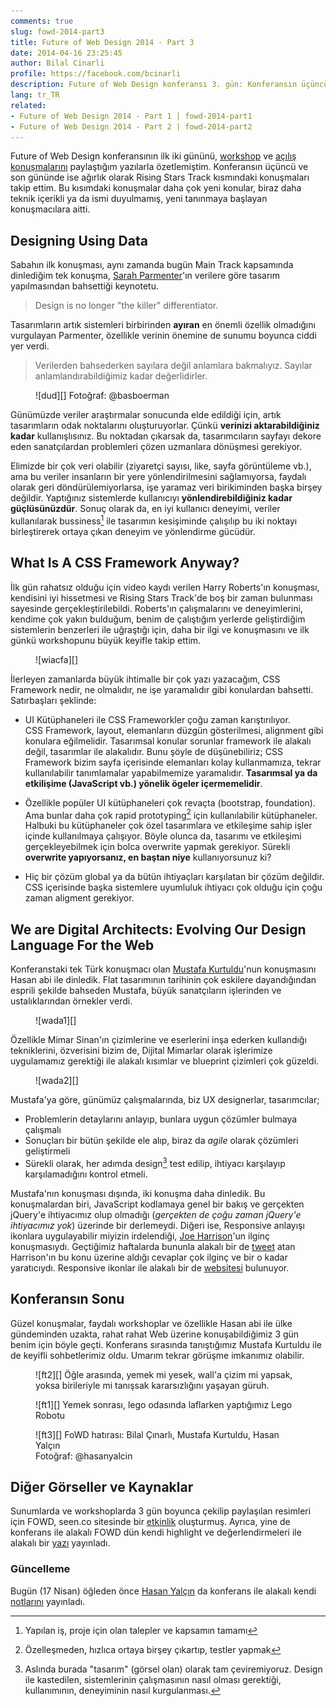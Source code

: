 ```yaml
---
comments: true
slug: fowd-2014-part3
title: Future of Web Design 2014 - Part 3
date: 2014-04-16 23:25:45
author: Bilal Cinarli
profile: https://facebook.com/bcinarli
description: Future of Web Design konferansı 3. gün: Konferansın üçüncü ve son gününde ise ağırlık olarak Rising Stars Track kısmındaki konuşmaları takip ettim. Bu kısımdaki konuşmalar daha çok yeni konular, biraz daha teknik içerikli ya da ismi duyulmamış, yeni tanınmaya başlayan konuşmacılara aitti.
lang: tr_TR
related:
- Future of Web Design 2014 - Part 1 | fowd-2014-part1
- Future of Web Design 2014 - Part 2 | fowd-2014-part2
---
```

Future of Web Design konferansının ilk iki gününü, [workshop](/article/fowd-2014-part1) ve [açılış konuşmalarını](/article/fowd-2014-part2) paylaştığım yazılarla özetlemiştim. Konferansın üçüncü ve son gününde ise ağırlık olarak Rising Stars Track kısmındaki konuşmaları takip ettim. Bu kısımdaki konuşmalar daha çok yeni konular, biraz daha teknik içerikli ya da ismi duyulmamış, yeni tanınmaya başlayan konuşmacılara aitti.

## Designing Using Data
Sabahın ilk konuşması, aynı zamanda bugün Main Track kapsamında dinlediğim tek konuşma, [Sarah Parmenter](http://twitter.com/sazzy)'ın verilere göre tasarım yapılmasından bahsettiği keynotetu.

> Design is no longer "the killer" differentiator.

Tasarımların artık sistemleri birbirinden __ayıran__ en önemli özellik olmadığını vurgulayan Parmenter, özellikle verinin önemine de sunumu boyunca ciddi yer verdi.

> Verilerden bahsederken sayılara değil anlamlara bakmalıyız. Sayılar anlamlandırabildiğimiz kadar değerlidirler.

<figure markdown="1">
![dud][]
<span class="credits">Fotoğraf: @basboerman</span>
</figure>

Günümüzde veriler araştırmalar sonucunda elde edildiği için, artık tasarımların odak noktalarını oluşturuyorlar. Çünkü __verinizi aktarabildiğiniz kadar__ kullanışlısınız. Bu noktadan çıkarsak da, tasarımcıların sayfayı dekore eden sanatçılardan problemleri çözen uzmanlara dönüşmesi gerekiyor.

Elimizde bir çok veri olabilir (ziyaretçi sayısı, like, sayfa görüntüleme vb.), ama bu veriler insanların bir yere yönlendirilmesini sağlamıyorsa, faydalı olarak geri döndürülemiyorlarsa, işe yaramaz veri birikiminden başka birşey değildir. Yaptığınız sistemlerde kullanıcıyı __yönlendirebildiğiniz kadar güçlüsünüzdür__. Sonuç olarak da, en iyi kullanıcı deneyimi, veriler kullanılarak bussiness[^1] ile tasarımın kesişiminde çalışılıp bu iki noktayı birleştirerek ortaya çıkan deneyim ve yönlendirme gücüdür.

## What Is A CSS Framework Anyway?
İlk gün rahatsız olduğu için video kaydı verilen Harry Roberts'ın konuşması, kendisini iyi hissetmesi ve Rising Stars Track'de boş bir zaman bulunması sayesinde gerçekleştirilebildi. Roberts'ın çalışmalarını ve deneyimlerini, kendime çok yakın bulduğum, benim de çalıştığım yerlerde geliştirdiğim sistemlerin benzerleri ile uğraştığı için, daha bir ilgi ve konuşmasını ve ilk günkü workshopunu büyük keyifle takip ettim.

<figure markdown="1">
![wiacfa][]
</figure>

İlerleyen zamanlarda büyük ihtimalle bir çok yazı yazacağım, CSS Framework nedir, ne olmalıdır, ne işe yaramalıdır gibi konulardan bahsetti. Satırbaşları şeklinde:

* UI Kütüphaneleri ile CSS Frameworkler çoğu zaman karıştırılıyor. <br />
CSS Framework, layout, elemanların düzgün gösterilmesi, alignment gibi konulara eğilmelidir. Tasarımsal konular sorunlar framework ile alakalı değil, tasarımlar ile alakalıdır. Bunu şöyle de düşünebiliriz; CSS Framework bizim sayfa içerisinde elemanları kolay kullanmamıza, tekrar kullanılabilir tanımlamalar yapabilmemize yaramalıdır. __Tasarımsal ya da etkilişime (JavaScript vb.) yönelik ögeler içermemelidir__.

* Özellikle popüler UI kütüphaneleri çok revaçta (bootstrap, foundation). Ama bunlar daha çok rapid prototyping[^2] için kullanılabilir kütüphaneler. Halbuki bu kütüphaneler çok özel tasarımlara ve etkileşime sahip işler içinde kullanılmaya çalışıyor. Böyle olunca da, tasarımı ve etkileşimi gerçekleyebilmek için bolca overwrite yapmak gerekiyor. Sürekli __overwrite yapıyorsanız, en baştan niye__ kullanıyorsunuz ki?

* Hiç bir çözüm global ya da bütün ihtiyaçları karşılatan bir çözüm değildir. CSS içerisinde başka sistemlere uyumluluk ihtiyacı çok olduğu için çoğu zaman aligment gerekiyor.

## We are Digital Architects: Evolving Our Design Language For the Web
Konferanstaki tek Türk konuşmacı olan [Mustafa Kurtuldu](http://twitter.com/Mustafa_x)'nun konuşmasını Hasan abi ile dinledik. Flat tasarımının tarihinin çok eskilere dayandığından esprili şekilde bahseden Mustafa, büyük sanatçıların işlerinden ve ustalıklarından örnekler verdi.

<figure markdown="1">
![wada1][]
</figure>

Özellikle Mimar Sinan'ın çizimlerine ve eserlerini inşa ederken kullandığı tekniklerini, özverisini bizim de, Dijital Mimarlar olarak işlerimize uygulamamız gerektiği ile alakalı kısımlar ve blueprint çizimleri çok güzeldi.

<figure markdown="1">
![wada2][]
</figure>

Mustafa'ya göre, günümüz çalışmalarında, biz UX designerlar, tasarımcılar;

* Problemlerin detaylarını anlayıp, bunlara uygun çözümler bulmaya çalışmalı
* Sonuçları bir bütün şekilde ele alıp, biraz da _agile_ olarak çözümleri geliştirmeli
* Sürekli olarak, her adımda design[^3] test edilip, ihtiyacı karşılayıp karşılamadığını kontrol etmeli.

Mustafa'nın konuşması dışında, iki konuşma daha dinledik. Bu konuşmalardan biri, JavaScript kodlamaya genel bir bakış ve gerçekten jQuery'e ihtiyacımız olup olmadığı (_gerçekten de çoğu zaman jQuery'e ihtiyacımız yok_) üzerinde bir derlemeydi. Diğeri ise, Responsive anlayışı ikonlara uygulayabilir miyizin irdelendiği, [Joe Harrison](https://twitter.com/joe_harrison)'un ilginç konuşmasıydı. Geçtiğimiz haftalarda bununla alakalı bir de [tweet](https://twitter.com/search?q=%40joe_harrison%20responsive%20icons&src=typd) atan Harrison'ın bu konu üzerine aldığı cevaplar çok ilginç ve bir o kadar yaratıcıydı. Responsive ikonlar ile alakalı bir de [websitesi](http://responsiveicons.co.uk/) bulunuyor.

## Konferansın Sonu
Güzel konuşmalar, faydalı workshoplar ve özellikle Hasan abi ile ülke gündeminden uzakta, rahat rahat Web üzerine konuşabildiğimiz 3 gün benim için böyle geçti. Konferans sırasında tanıştığımız Mustafa Kurtuldu ile de keyifli sohbetlerimiz oldu. Umarım tekrar görüşme imkanımız olabilir.

<figure markdown="1">
![ft2][]
Öğle arasında, yemek mi yesek, wall'a çizim mi yapsak, yoksa birileriyle mi tanışsak kararsızlığını yaşayan güruh.
</figure>

<figure markdown="1">
![ft1][]
Yemek sonrası, lego odasında laflarken yaptığımız Lego Robotu
</figure>

<figure markdown="1">
![ft3][]
FoWD hatırası: Bilal Çınarlı, Mustafa Kurtuldu, Hasan Yalçın<br />
<span class="copyright">Fotoğraf: @hasanyalcin</span>
</figure>

## Diğer Görseller ve Kaynaklar
Sunumlarda ve workshoplarda 3 gün boyunca çekilip paylaşılan resimleri için FOWD, seen.co sitesinde bir [etkinlik](http://seen.co/event/fowd-london-2014-london-uk-2014-9313) oluşturmuş. Ayrıca, yine de konferans ile alakalı FOWD dün kendi highlight ve değerlendirmeleri ile alakalı bir [yazı](http://www.futureinsights.com/home/to-the-future-a-look-back-at-fowd-london-2014.html) yayınladı.

### Güncelleme
Bugün (17 Nisan) öğleden önce [Hasan Yalçın](http://twitter.com/hasanyalcin) da konferans ile alakalı kendi [notlarını](http://www.hasanyalcin.com/future-of-web-design-2014-londra-notlari/) yayınladı.

[^1]: Yapılan iş, proje için olan talepler ve kapsamın tamamı
[^2]: Özelleşmeden, hızlıca ortaya birşey çıkartıp, testler yapmak
[^3]: Aslında burada "tasarım" (görsel olan) olarak tam çeviremiyoruz. Design ile kastedilen, sistemlerinin çalışmasının nasıl olması gerektiği, kullanımının, deneyiminin nasıl kurgulanması.

[dud]: /content/2014/fowd-2014-07.jpg
[wiacfa]: /content/2014/fowd-2014-08.jpg
[wada1]: /content/2014/fowd-2014-09.jpg
[wada2]: /content/2014/fowd-2014-10.jpg
[ft1]: /content/2014/fowd-2014-11.jpg
[ft2]: /content/2014/fowd-2014-12.jpg
[ft3]: /content/2014/fowd-2014-13.jpg
